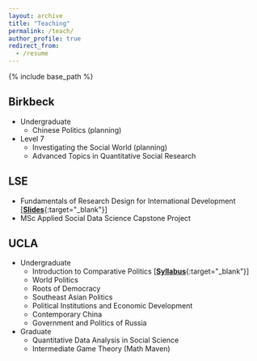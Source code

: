 ```yaml
---
layout: archive
title: "Teaching"
permalink: /teach/
author_profile: true
redirect_from:
  - /resume
---
```


{% include base_path %}

## Birkbeck

  - Undergraduate
    - Chinese Politics (planning)
  - Level 7
    - Investigating the Social World (planning)
    - Advanced Topics in Quantitative Social Research

## LSE

  - Fundamentals of Research Design for International Development [[**Slides**](https://github.com/ccheng11/MY410){:target="_blank"}]
  - MSc Applied Social Data Science Capstone Project

## UCLA

  - Undergraduate
    - Introduction to Comparative Politics [[**Syllabus**](https://ccheng11.github.io/files/ucla_ps50.pdf){:target="_blank"}]
    - World Politics
    - Roots of Democracy
    - Southeast Asian Politics
    - Political Institutions and Economic Development
    - Contemporary China
    - Government and Politics of Russia
  - Graduate
    - Quantitative Data Analysis in Social Science
    - Intermediate Game Theory (Math Maven)
